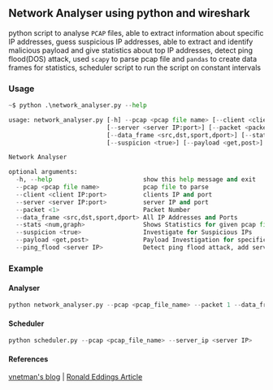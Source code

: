 ## Network Analyser using python and wireshark
python script to analyse `PCAP` files, able to extract information about specific IP addresses, guess suspicious IP addresses, able to extract and identify malicious payload and give statistics about top IP addresses, detect ping flood(DOS) attack, used `scapy` to parse pcap file and `pandas` to create data frames for statistics, scheduler script to run the script on constant intervals

### Usage
```python
~$ python .\network_analyser.py --help

usage: network_analyser.py [-h] --pcap <pcap file name> [--client <client IP:port>] 
                           [--server <server IP:port>] [--packet <packet number>] 
                           [--data_frame <src,dst,sport,dport>] [--stats <num,graph>]
                           [--suspicion <true>] [--payload <get,post>] [--ping_flood <server IP>]

Network Analyser

optional arguments:
  -h, --help                         show this help message and exit
  --pcap <pcap file name>            pcap file to parse
  --client <client IP:port>          clients IP and port
  --server <server IP:port>          server IP and port
  --packet <1>                       Packet Number
  --data_frame <src,dst,sport,dport> All IP Addresses and Ports
  --stats <num,graph>                Shows Statistics for given pcap file numerical or graphical
  --suspicion <true>                 Investigate for Suspicious IPs
  --payload <get,post>               Payload Investigation for specific protocols, detect reverse shell
  --ping_flood <server IP>           Detect ping flood attack, add server ip
```

### Example
#### Analyser
```python 
python network_analyser.py --pcap <pcap_file_name> --packet 1 --data_frame src,dst,sport,dport --stats num,graph --suspicion true --payload get,post --ping_flood <server IP>
```
#### Scheduler
```python 
python scheduler.py --pcap <pcap_file_name> --server_ip <server IP>
```

#### References 
[vnetman's blog](https://vnetman.github.io/pcap/python/pyshark/scapy/libpcap/2018/10/25/analyzing-packet-captures-with-python-part-1.html) |
[Ronald Eddings Article](https://medium.com/hackervalleystudio/learning-packet-analysis-with-data-science-5356a3340d4e)
